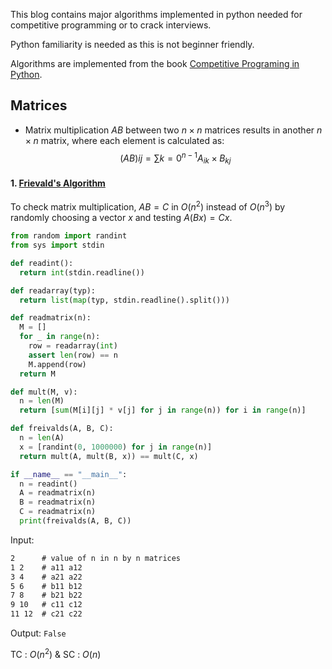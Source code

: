 This blog contains major algorithms implemented in python needed for competitive programming or to crack interviews.

Python familiarity is needed as this is not beginner friendly.

Algorithms are implemented from the book [Competitive Programing in Python](https://www.cambridge.org/tz/universitypress/subjects/computer-science/algorithmics-complexity-computer-algebra-and-computational-g/competitive-programming-python-128-algorithms-develop-your-coding-skills?format=PB&isbn=9781108716826).

## Matrices

- Matrix multiplication $AB$ between two $n \times n$ matrices results in another $n \times n$ matrix, where each element is calculated as:
  $$
  (AB){ij} = \sum{k=0}^{n-1} A_{ik} \times B_{kj}
  $$

#### 1. [Frievald's Algorithm](https://en.wikipedia.org/wiki/Freivalds%27_algorithm)

To check matrix multiplication, $AB = C$ in $O(n^2)$ instead of $O(n^3)$ by randomly choosing a vector $x$ and testing $A(Bx) = Cx$.

```python
from random import randint
from sys import stdin

def readint():
  return int(stdin.readline())

def readarray(typ):
  return list(map(typ, stdin.readline().split()))

def readmatrix(n):
  M = []
  for _ in range(n):
    row = readarray(int)
    assert len(row) == n
    M.append(row)
  return M

def mult(M, v):
  n = len(M)
  return [sum(M[i][j] * v[j] for j in range(n)) for i in range(n)]

def freivalds(A, B, C):
  n = len(A)
  x = [randint(0, 1000000) for j in range(n)]
  return mult(A, mult(B, x)) == mult(C, x)

if __name__ == "__main__":
  n = readint()
  A = readmatrix(n)
  B = readmatrix(n)
  C = readmatrix(n)
  print(freivalds(A, B, C))
```

Input:

```txt
2      # value of n in n by n matrices
1 2    # a11 a12
3 4    # a21 a22
5 6    # b11 b12
7 8    # b21 b22
9 10   # c11 c12
11 12  # c21 c22
```

Output: `False`

TC : $O(n^2)$ & SC : $O(n)$
